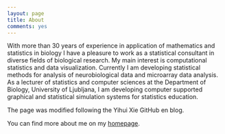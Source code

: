 ```yaml
---
layout: page
title: About
comments: yes
---
```


With more than 30 years of experience in application of mathematics and statistics in biology I have a pleasure to work as a statistical consultant in diverse fields of biological research. My main interest is computational statistics and data visualization. Currently I am developing statistical methods for analysis of neurobiological data and microarray data analysis. As a lecturer of statistics and computer sciences at the Department of Biology, University of Ljubljana, I am developing computer supported graphical and statistical simulation systems for statistics education.

The page was modified following the Yihui Xie GitHub en blog.

You can find more about me on my [homepage](http://ablejec.nib.si).


